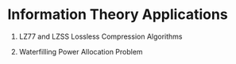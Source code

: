 # Information Theory Applications

1. LZ77 and LZSS Lossless Compression Algorithms

2. Waterfilling Power Allocation Problem
